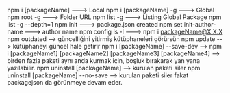 npm i [packageName] ---> Local
npm i [packageName] -g ---> Global
npm root -g ---> Folder URL
npm list -g ---> Listing Global Package
npm list -g --depth=1
npm init ---> package.json created
npm set init-author-name ---> author name
npm config ls -l --->
npm i packageName@X.X.X
npm outdated --> güncelliğini yitirmiş kütüphaneleri görürsün
npm update --> kütüphaneyi güncel hale getirir
npm i [packageName] --save-dev -->
npm i [packageName1] [packageName2] [packageName3] [packageName4] --> birden fazla paketi aynı anda kurmak için, boşluk bırakarak yan yana yazılabilir.
npm uninstall [packageName] --> kurulan paketi siler
npm uninstall [packageName] --no-save --> kurulan paketi siler fakat packagejson da görünmeye devam eder.
